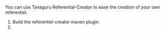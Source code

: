 You can use Tanaguru Referential-Creator to ease the creation of your own referentiel.

1. Build the referentiel-creator maven plugin.
2.